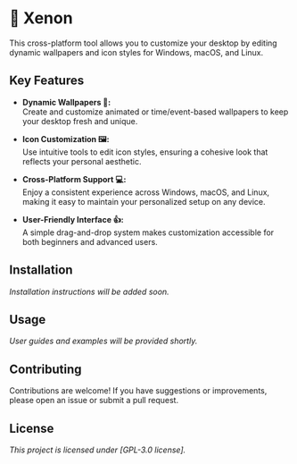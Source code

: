 # 🎨 Xenon

This cross-platform tool allows you to customize your desktop by editing dynamic wallpapers and icon styles for Windows, macOS, and Linux.

## Key Features

- **Dynamic Wallpapers 🌅:**  
  Create and customize animated or time/event-based wallpapers to keep your desktop fresh and unique.

- **Icon Customization 🖼️:**  
  Use intuitive tools to edit icon styles, ensuring a cohesive look that reflects your personal aesthetic.

- **Cross-Platform Support 💻:**  
  Enjoy a consistent experience across Windows, macOS, and Linux, making it easy to maintain your personalized setup on any device.

- **User-Friendly Interface 👍:**  
  A simple drag-and-drop system makes customization accessible for both beginners and advanced users.

## Installation

*Installation instructions will be added soon.*

## Usage

*User guides and examples will be provided shortly.*

## Contributing

Contributions are welcome! If you have suggestions or improvements, please open an issue or submit a pull request.

## License

*This project is licensed under [GPL-3.0 license].*
